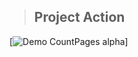 > ## Project Action  

[![Demo CountPages alpha](https://github.com/LukaszKolodziejski/xs_Move-Baloon__React.js/blob/master/src/video/video.gif)]
